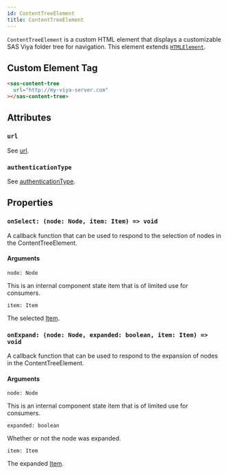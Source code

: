 ```yaml
---
id: ContentTreeElement
title: ContentTreeElement
---
```


`ContentTreeElement` is a custom HTML element that displays a customizable SAS Viya folder tree for navigation. This element extends <a target="_blank" href="https://developer.mozilla.org/en-US/docs/Web/API/HTMLElement">`HTMLElement`</a>.

## Custom Element Tag

```html
<sas-content-tree
  url="http://my-viya-server.com"
></sas-content-tree>
```

## Attributes

### `url`

See [url](LogonWrapperProps.md#url).

### `authenticationType`

See [authenticationType](LogonWrapperProps.md#authenticationType).

## Properties

### `onSelect: (node: Node, item: Item) => void`

A callback function that can be used to respond to the selection of nodes in the ContentTreeElement.

#### Arguments

`node: Node`

This is an internal component state item that is of limited use for consumers.

`item: Item`

The selected [Item](Item.md).

### `onExpand: (node: Node, expanded: boolean, item: Item) => void`

A callback function that can be used to respond to the expansion of nodes in the ContentTreeElement.

#### Arguments

`node: Node`

This is an internal component state item that is of limited use for consumers.

`expanded: boolean`

Whether or not the node was expanded.

`item: Item`

The expanded [Item](Item.md).